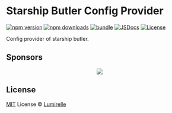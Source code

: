 # Starship Butler Config Provider

[![npm version][npm-version-src]][npm-version-href]
[![npm downloads][npm-downloads-src]][npm-downloads-href]
[![bundle][bundle-src]][bundle-href]
[![JSDocs][jsdocs-src]][jsdocs-href]
[![License][license-src]][license-href]

Config provider of starship butler.

## Sponsors

<p align="center">
  <a href="https://cdn.jsdelivr.net/gh/lumirelle/static/sponsors.svg">
    <img src='https://cdn.jsdelivr.net/gh/lumirelle/static/sponsors.svg'/>
  </a>
</p>

## License

[MIT](./LICENSE) License © [Lumirelle](https://github.com/lumirelle)

<!-- Badges -->

[npm-version-src]: https://img.shields.io/npm/v/starship-butler?style=flat&colorA=080f12&colorB=1fa669
[npm-version-href]: https://npmjs.com/package/starship-butler
[npm-downloads-src]: https://img.shields.io/npm/dm/starship-butler?style=flat&colorA=080f12&colorB=1fa669
[npm-downloads-href]: https://npmjs.com/package/starship-butler
[bundle-src]: https://img.shields.io/bundlephobia/minzip/starship-butler?style=flat&colorA=080f12&colorB=1fa669&label=minzip
[bundle-href]: https://bundlephobia.com/result?p=starship-butler
[license-src]: https://img.shields.io/github/license/lumirelle/starship-butler.svg?style=flat&colorA=080f12&colorB=1fa669
[license-href]: https://github.com/lumirelle/starship-butler/blob/main/LICENSE
[jsdocs-src]: https://img.shields.io/badge/jsdocs-reference-080f12?style=flat&colorA=080f12&colorB=1fa669
[jsdocs-href]: https://www.jsdocs.io/package/starship-butler
